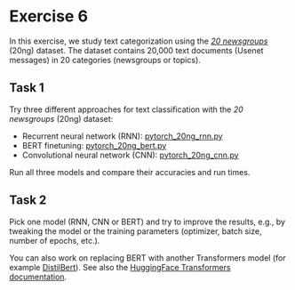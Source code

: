 # Exercise 6

In this exercise, we study text categorization using the [_20
newsgroups_](http://www.cs.cmu.edu/afs/cs.cmu.edu/project/theo-20/www/data/news20.html)
(20ng) dataset. The dataset contains 20,000 text documents (Usenet messages)
in 20 categories (newsgroups or topics). 

## Task 1

Try three different approaches for text classification with the _20 newsgroups_
(20ng) dataset:

- Recurrent neural network (RNN): [pytorch_20ng_rnn.py](pytorch_20ng_rnn.py)
- BERT finetuning: [pytorch_20ng_bert.py](pytorch_20ng_bert.py)
- Convolutional neural network (CNN): [pytorch_20ng_cnn.py](pytorch_20ng_cnn.py)

Run all three models and compare their accuracies and run times.

## Task 2

Pick one model (RNN, CNN or BERT) and try to improve the results, e.g., by
tweaking the model or the training parameters (optimizer, batch size, number of
epochs, etc.). 

You can also work on replacing BERT with another Transformers model (for example
[DistilBert](https://huggingface.co/docs/transformers/master/en/model_doc/distilbert)). 
See also the [HuggingFace Transformers documentation](https://huggingface.co/transformers/).

